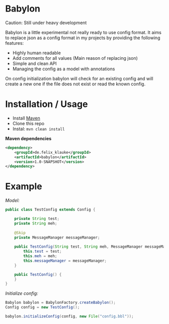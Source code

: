 # Babylon

Caution: Still under heavy development

Babylon is a little experimental not really ready to use config format. It aims to replace
json as a config format in my projects by providing the following features: 
- Highly human readable
- Add comments for all values (Main reason of replacing json)
- Simple and clean API
- Managing the config as a model with annotations

On config initialization babylon will check for an existing config and will create a new one
if the file does not exist or read the known config.

# Installation / Usage

- Install [Maven](http://maven.apache.org/download.cgi)
- Clone this repo
- Instal: ```mvn clean install```

**Maven dependencies**

```xml
<dependency>
    <groupId>de.felix_klauke</groupId>
    <artifactId>babylon</artifactId>
    <version>1.0-SNAPSHOT</version>
</dependency>
```

# Example

_Model:_
```java
public class TestConfig extends Config {

    private String test;
    private String meh;
    
    @Skip
    private MessageManager messageManager;
    
    public TestConfig(String test, String meh, MessageManager messageManager) {
        this.test = test;
        this.meh = meh;
        this.messageManager = messageManager;
    }

    public TestConfig() {
    }
}
```

_Initialize config:_
```java
Babylon babylon = BabylonFactory.createBabylon();
Config config = new TestConfig();

babylon.initializeConfig(config, new File("config.bbl"));
```